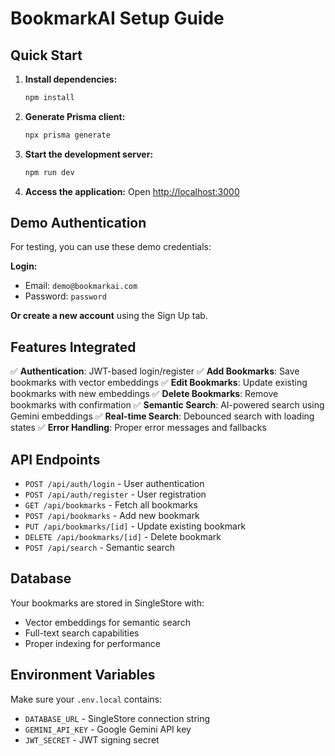 # BookmarkAI Setup Guide

## Quick Start

1. **Install dependencies:**
   ```bash
   npm install
   ```

2. **Generate Prisma client:**
   ```bash
   npx prisma generate
   ```

3. **Start the development server:**
   ```bash
   npm run dev
   ```

4. **Access the application:**
   Open [http://localhost:3000](http://localhost:3000)

## Demo Authentication

For testing, you can use these demo credentials:

**Login:**
- Email: `demo@bookmarkai.com`
- Password: `password`

**Or create a new account** using the Sign Up tab.

## Features Integrated

✅ **Authentication**: JWT-based login/register
✅ **Add Bookmarks**: Save bookmarks with vector embeddings
✅ **Edit Bookmarks**: Update existing bookmarks with new embeddings
✅ **Delete Bookmarks**: Remove bookmarks with confirmation
✅ **Semantic Search**: AI-powered search using Gemini embeddings
✅ **Real-time Search**: Debounced search with loading states
✅ **Error Handling**: Proper error messages and fallbacks

## API Endpoints

- `POST /api/auth/login` - User authentication
- `POST /api/auth/register` - User registration  
- `GET /api/bookmarks` - Fetch all bookmarks
- `POST /api/bookmarks` - Add new bookmark
- `PUT /api/bookmarks/[id]` - Update existing bookmark
- `DELETE /api/bookmarks/[id]` - Delete bookmark
- `POST /api/search` - Semantic search

## Database

Your bookmarks are stored in SingleStore with:
- Vector embeddings for semantic search
- Full-text search capabilities
- Proper indexing for performance

## Environment Variables

Make sure your `.env.local` contains:
- `DATABASE_URL` - SingleStore connection string
- `GEMINI_API_KEY` - Google Gemini API key
- `JWT_SECRET` - JWT signing secret